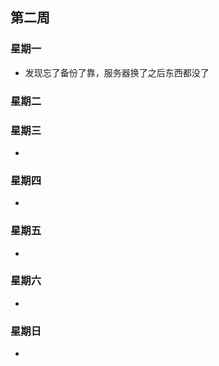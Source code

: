 ## 第二周

### 星期一

- 发现忘了备份了靠，服务器换了之后东西都没了

### 星期二



### 星期三

- 

### 星期四

- 

### 星期五

- 

### 星期六

- 

### 星期日

- 
